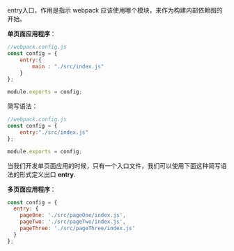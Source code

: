 entry入口，作用是指示 webpack 应该使用哪个模块，来作为构建内部依赖图的开始。

**单页面应用程序**：

```js
//webpack.config.js
const config = {
    entry:{
        main : "./src/index.js"
    }
};

module.exports = config;
```

简写语法：

```js
//webpack.config.js
const config = {
    entry:"./src/index.js"
};

module.exports = config;
```

当我们开发单页面应用的时候，只有一个入口文件，我们可以使用下面这种简写语法的形式定义出口 **entry**.

**多页面应用程序**：

```javascript
const config = {
  entry: {
    pageOne: './src/pageOne/index.js',
    pageTwo: './src/pageTwo/index.js',
    pageThree: './src/pageThree/index.js'
  }
};
```